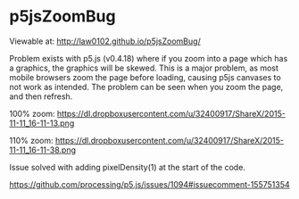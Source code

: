# p5jsZoomBug
Viewable at: http://law0102.github.io/p5jsZoomBug/

Problem exists with p5.js (v0.4.18) where if you zoom into a page which has a graphics, the graphics will be skewed. This is a major problem, as most mobile browsers zoom the page before loading, causing p5js canvases to not work as intended. The problem can be seen when you zoom the page, and then refresh.

100% zoom: https://dl.dropboxusercontent.com/u/32400917/ShareX/2015-11-11_16-11-13.png

110% zoom: https://dl.dropboxusercontent.com/u/32400917/ShareX/2015-11-11_16-11-38.png



Issue solved with adding pixelDensity(1) at the start of the code.

https://github.com/processing/p5.js/issues/1094#issuecomment-155751354